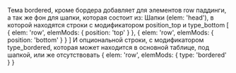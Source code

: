 Тема bordered, кроме бордера добавляет для элементов row паддинги, а так же фон для шапки,
которая состоит из:
Шапки (elem: 'head'), в которой находятся строки с модификатором position_top и type_bottom
[
    {
        elem: 'row',
        elemMods: {
            position: 'top'
        }
    },
    {
        elem: 'row',
        elemMods: {
            position: 'bottom'
        }
    }
]
И опциональной строки, с модификатором type_bordered, которая может
находится в основной таблице, под шапкой, или же отсутствовать
{
    elem: 'row',
    elemMods: {
        type: 'bordered'
    }
}
